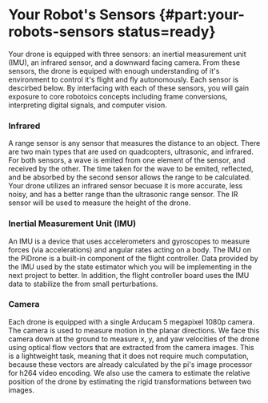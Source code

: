 # Your Robot's Sensors {#part:your-robots-sensors status=ready}

Your drone is equipped with three sensors: an inertial measurement unit (IMU), an infrared sensor, and a downward facing camera. From these sensors, the drone is equiped with enough understanding of it's environment to control it's flight and fly autonomously. Each sensor is descirbed below. By interfacing with each of these sensors, you will gain exposure to core robotoics concepts including frame conversions, interpreting digital signals, and computer vision.


### Infrared
A range sensor is any sensor that measures the distance to an object. There are two main types that are used on quadcopters, ultrasonic, and infrared. For both sensors, a wave is emited from one element of the sensor, and received by the other. The time taken for the wave to be emited, reflected, and be absorbed by the second sensor allows the range to be calculated. Your drone utilizes an infrared sensor becuase it is more accurate, less noisy, and has a better range than the ultrasonic range sensor. The IR sensor will be used to measure the height of the drone.


### Inertial Measurement Unit (IMU)
An IMU is a device that uses accelerometers and gyroscopes to measure forces (via accelerations) and angular rates acting on a body. The IMU on the PiDrone is a built-in component of the flight controller. Data provided by the IMU used by the state estimator which you will be implementing in the next project to better. In addition, the flight controller board uses the IMU data to stabilize the from small perturbations.


### Camera
Each drone is equipped with a single Arducam 5 megapixel 1080p camera. The camera is used to measure motion in the planar directions. We face this camera down at the ground to measure  x, y, and yaw velocities of the drone using optical flow vectors that are extracted from the camera images. This is a lightweight task, meaning that it does not require much computation, because these vectors are already calculated by the pi's image processor for h264 video encoding. We also use the camera to estimate the relative position of the drone by estimating the rigid transformations between two images.
